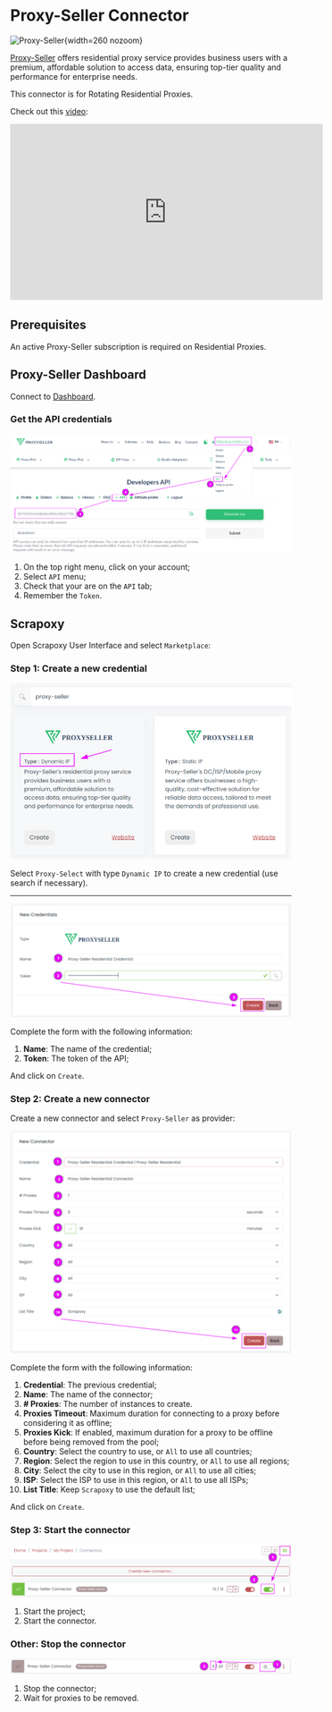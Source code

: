 # Proxy-Seller Connector

![Proxy-Seller](/assets/images/proxy-seller.svg){width=260 nozoom}

[Proxy-Seller](https://proxy-seller.com/?partner=GR930FP5IOO78P) offers residential proxy service provides business users with a premium, affordable solution to access data, ensuring top-tier quality and performance for enterprise needs. 

This connector is for Rotating Residential Proxies.

Check out this [video](https://www.youtube.com/watch?v=uGkVpWpBGDs):

<iframe width="560" height="315" src="https://www.youtube.com/watch?v=uGkVpWpBGDs" title="YouTube video player" frameborder="0" allow="accelerometer; autoplay; clipboard-write; encrypted-media; gyroscope; picture-in-picture; web-share" referrerpolicy="strict-origin-when-cross-origin" allowfullscreen></iframe>


## Prerequisites

An active Proxy-Seller subscription is required on Residential Proxies.


## Proxy-Seller Dashboard

Connect to [Dashboard](https://proxy-seller.com/personal/api).


### Get the API credentials

![PS Credentials token](../ps_credentials_token.png)

1. On the top right menu, click on your account;
2. Select `API` menu;
3. Check that your are on the `API` tab;
4. Remember the `Token`.


## Scrapoxy

Open Scrapoxy User Interface and select `Marketplace`:


### Step 1: Create a new credential

![Credential Select](spx_credential_select.png)

Select `Proxy-Select` with type `Dynamic IP` to create a new credential (use search if necessary).

---

![Credential Form](spx_credential_create.png)

Complete the form with the following information:
1. **Name**: The name of the credential;
2. **Token**: The token of the API;

And click on `Create`.


### Step 2: Create a new connector

Create a new connector and select `Proxy-Seller` as provider:

![Connector Create](spx_connector_create.png)

Complete the form with the following information:
1. **Credential**: The previous credential;
2. **Name**: The name of the connector;
3. **# Proxies**: The number of instances to create.
4. **Proxies Timeout**: Maximum duration for connecting to a proxy before considering it as offline;
5. **Proxies Kick**: If enabled, maximum duration for a proxy to be offline before being removed from the pool;
6. **Country**: Select the country to use, or `All` to use all countries;
7. **Region**: Select the region to use in this country, or `All` to use all regions;
8. **City**: Select the city to use in this region, or `All` to use all cities;
9. **ISP**: Select the ISP to use in this region, or `All` to use all ISPs;
10. **List Title**: Keep `Scrapoxy` to use the default list;

And click on `Create`.


### Step 3: Start the connector

![Connector Start](../spx_connector_start.png)

1. Start the project;
2. Start the connector.


### Other: Stop the connector

![Connector Stop](../spx_connector_stop.png)

1. Stop the connector;
2. Wait for proxies to be removed.
